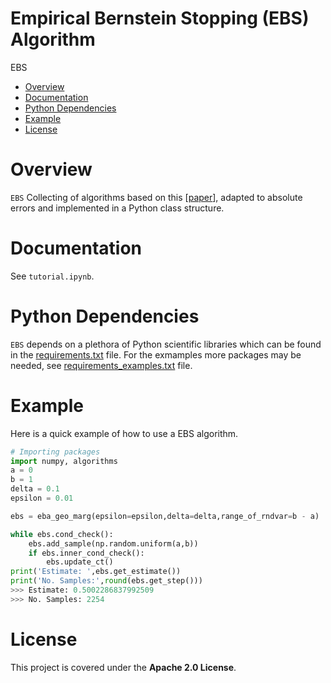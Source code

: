 # Empirical Bernstein Stopping (EBS) Algorithm

EBS

- [Overview](#overview)
- [Documentation](#documentation)
- [Python Dependencies](#Python-Dependencies)
- [Example](#Example)
- [License](#license)


# Overview
``EBS`` 
Collecting of algorithms based on this [[paper](https://www.cs.toronto.edu/~vmnih/docs/ebstop.pdf)], adapted to absolute errors and implemented in a Python class structure.

# Documentation
See `tutorial.ipynb`.

# Python Dependencies
`EBS` depends on a plethora of Python scientific libraries which can be found in the [requirements.txt](/requirements.txt) file.
For the exmamples more packages may be needed, see [requirements_examples.txt](/requirements_examples.txt) file.

# Example
Here is a quick example of how to use a EBS algorithm.

```python
# Importing packages
import numpy, algorithms
a = 0
b = 1
delta = 0.1
epsilon = 0.01

ebs = eba_geo_marg(epsilon=epsilon,delta=delta,range_of_rndvar=b - a)

while ebs.cond_check():
    ebs.add_sample(np.random.uniform(a,b))
    if ebs.inner_cond_check():
        ebs.update_ct()
print('Estimate: ',ebs.get_estimate())
print('No. Samples:',round(ebs.get_step()))
>>> Estimate: 0.5002286837992509
>>> No. Samples: 2254
```
# License
This project is covered under the **Apache 2.0 License**.

